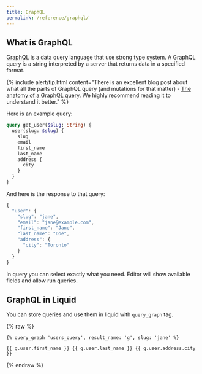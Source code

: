 ```yaml
---
title: GraphQL
permalink: /reference/graphql/
---
```


## What is GraphQL

[GraphQL](http://graphql.org/learn/) is a data query language that use strong type system. A GraphQL query is a string
interpreted by a server that returns data in a specified format.

{% include alert/tip.html content="There is an excellent blog post about what all the parts of GraphQL query (and
mutations for that matter) -
<a href='https://dev-blog.apollodata.com/the-anatomy-of-a-graphql-query-6dffa9e9e747' rel='external noopener' target='_blank'>The
anatomy of a GraphQL query</a>. We highly recommend reading it to understand it better." %}

Here is an example query:

```graphql
query get_user($slug: String) {
  user(slug: $slug) {
    slug
    email
    first_name
    last_name
    address {
      city
    }
  }
}
```

And here is the response to that query:

```js
{
  "user": {
    "slug": "jane",
    "email": "jane@example.com",
    "first_name": "Jane",
    "last_name": "Doe",
    "address": {
      "city": "Toronto"
    }
  }
}
```

In query you can select exactly what you need. Editor will show available fields and allow run queries.

## GraphQL in Liquid

You can store queries and use them in liquid with `query_graph` tag.

{% raw %}

```liquid
{% query_graph 'users_query', result_name: 'g', slug: 'jane' %}

{{ g.user.first_name }} {{ g.user.last_name }} {{ g.user.address.city }}
```

{% endraw %}
